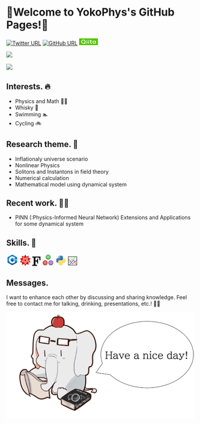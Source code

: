 # 🐘Welcome to YokoPhys's GitHub Pages!🐘



[![Twitter URL](https://img.shields.io/twitter/url/https/twitter.com/hrt_ykym.svg?style=social&label=Follow:%20%40hrt_ykym)](https://twitter.com/hrt_ykym)
[![GitHub URL](https://img.shields.io/badge/GitHub--lightgrey.svg?logo=github&amp;style=social&label=Follow:%20%40YokoPhys-h)](https://github.com/YokoPhys-h)
[![Qiita](image/qiita.png)](https://qiita.com/YokoPhys-h)

<a href="https://github.com/YokoPhys-h/github-profile-trophy"></a>
<a href="https://github.com/YokoPhys-h/github-profile-trophy">
  <img width=350px src="https://github-profile-trophy.vercel.app/?username=YokoPhys-h&column=8&theme=gruvbox&no-frame=true"/>
</a>

![](https://github-readme-stats.vercel.app/api?username=YokoPhys-h&count_private=true&show_icons=true&theme=dracula)

## Interests. 🔥
- Physics and Math 👨‍🎓
- Whisky 🥃
- Swimming 🏊
- Cycling 🚲

## Research theme. 🔎
- Inflationaly universe scenario
- Nonlinear Physics
- Solitons and Instantons in field theory
- Numerical calculation
- Mathematical model using dynamical system

## Recent work. 👨‍🔬
- PINN (:Physics-Informed Neural Network) Extensions and Applications for some dynamical system


## Skills. 💪
[![cpp](image/cpp.png)](https://en.wikipedia.org/wiki/C%2B%2B)
[![mathematica](image/mathematica.png)](https://www.wolfram.com/)
[![fortran](image/fortran.png)](https://en.wikipedia.org/wiki/Fortran)
[![julia](image/julia.png)](https://julialang.org/)
[![python](image/python.png)](https://www.python.org/)
[![gnuplot](image/gnuplot.png)](http://www.gnuplot.info/)

## Messages.
I want to enhance each other by discussing and sharing knowledge. Feel free to contact me for talking, drinking, presentations, etc.! 👀👀

<img src=image/sozai1.png alt=icon2 width="500">
